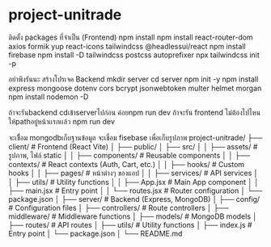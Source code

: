 # project-unitrade
ติดตั้ง packages ที่จำเป็น (Frontend)
npm install
npm install react-router-dom axios formik yup react-icons tailwindcss @headlessui/react
npm install firebase
npm install -D tailwindcss postcss autoprefixer
npx tailwindcss init -p

อย่าพึงรันนะ
สร้างโปรเจค Backend
mkdir server
cd server
npm init -y
npm install express mongoose dotenv cors bcrypt jsonwebtoken multer helmet morgan
npm install nodemon -D

ถ้าจะรันbackend
cdเข้าserverไปก่อน
ค่อยnpm run dev
ถ้าจะรัน frontend
ไม่ต้องไปไหน
ให้pathอยู่หน้าเเรกเเล้ว npm run dev

จะเชื่ิอม mongodbเก็บฐานข้อมูล
จะเชื่อม fisebase เพื่อเก็บรูปภาพ
project-unitrade/
├── client/                     # Frontend (React Vite)
│   ├── public/
│   ├── src/
│   │   ├── assets/             # รูปภาพ, ไฟล์ static
│   │   ├── components/         # Reusable components
│   │   ├── contexts/           # React contexts (Auth, Cart, etc.)
│   │   ├── hooks/              # Custom hooks
│   │   ├── pages/              # หน้าต่างๆ ของแอป
│   │   ├── services/           # API services
│   │   ├── utils/              # Utility functions
│   │   ├── App.jsx             # Main App component
│   │   ├── main.jsx            # Entry point
│   │   └── routes.jsx          # Router configuration
│   └── package.json
│
├── server/                     # Backend (Express, MongoDB)
│   ├── config/                 # Configuration files
│   ├── controllers/            # Route controllers
│   ├── middleware/             # Middleware functions
│   ├── models/                 # MongoDB models
│   ├── routes/                 # API routes
│   ├── utils/                  # Utility functions
│   ├── index.js                # Entry point
│   └── package.json
│
└── README.md